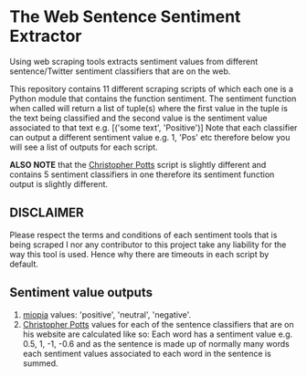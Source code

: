 # The Web Sentence Sentiment Extractor

Using web scraping tools extracts sentiment values from different sentence/Twitter
sentiment classifiers that are on the web.

This repository contains 11 different scraping scripts of which each one
is a Python module that contains the function sentiment. The sentiment function
when called will return a list of tuple(s) where the first value in the tuple
is the text being classified and the second value is the sentiment value
associated to that text e.g.
[('some text', 'Positive')]
Note that each classifier can output a different sentiment value e.g. 1, 'Pos'
etc therefore below you will see a list of outputs for each script.

**ALSO NOTE** that the [Christopher Potts](chris_potts.py) script is slightly different
and contains 5 sentiment classifiers in one therefore its sentiment function
output is slightly different.

## DISCLAIMER
Please respect the terms and conditions of each sentiment tools that is being
scraped I nor any contributor to this project take any liability for the way
this tool is used. Hence why there are timeouts in each script by default.

## Sentiment value outputs
1. [miopia](miopia.py) values: 'positive', 'neutral', 'negative'.
2. [Christopher Potts](chris_potts.py) values for each of the sentence classifiers
that are on his website are calculated like so: Each word has a sentiment value
e.g. 0.5, 1, -1, -0.6 and as the sentence is made up of normally many words each
sentiment values associated to each word in the sentence is summed.
